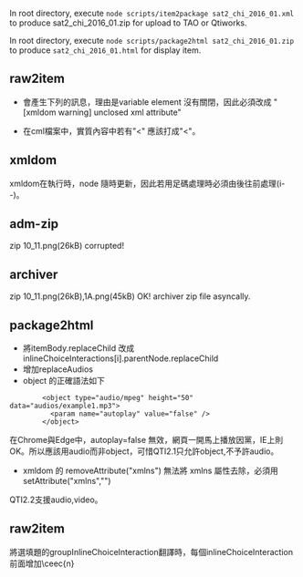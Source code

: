In root directory, execute `node scripts/item2package sat2_chi_2016_01.xml`
to produce sat2\_chi\_2016_01.zip for upload to TAO or Qtiworks.

In root directory, execute `node scripts/package2html sat2_chi_2016_01.zip`
to produce `sat2_chi_2016_01.html` for display item.

## raw2item

* <variable identifier="SCORE"> 會產生下列的訊息，理由是variable element 沒有關閉，因此必須改成<variable identifier="SCORE"/>
"[xmldom warning]        unclosed xml attribute"

* 在cml檔案中，實質內容中若有"<" 應該打成"&lt;"。

## xmldom
xmldom在執行時，node 隨時更新，因此若用足碼處理時必須由後往前處理(i--)。

## adm-zip
zip 10_11.png(26kB) corrupted!

## archiver 
zip 10_11.png(26kB),1A.png(45kB) OK!
archiver zip file asyncally.

## package2html
* 將itemBody.replaceChild 改成 inlineChoiceInteractions[i].parentNode.replaceChild
* 增加replaceAudios
* object 的正確語法如下
```
        <object type="audio/mpeg" height="50" data="audios/example1.mp3">
          <param name="autoplay" value="false" />
        </object>
```
在Chrome與Edge中，autoplay=false 無效，網頁一開馬上播放因黨，IE上則OK。所以應該用audio而非object，可惜QTI2.1只允許object,不予許audio。
* xmldom 的 removeAttribute("xmlns") 無法將 xmlns 屬性去除，必須用setAttribute("xmlns","")

QTI2.2支援audio,video。

## raw2item
將選填題的groupInlineChoiceInteraction翻譯時，每個inlineChoiceInteraction前面增加\ceec{n}